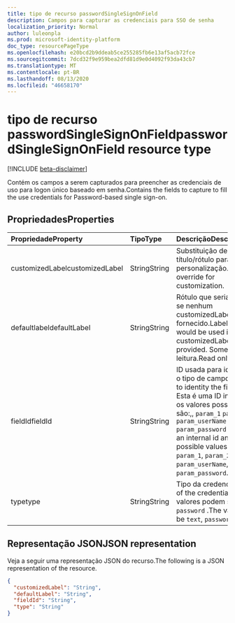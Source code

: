```yaml
---
title: tipo de recurso passwordSingleSignOnField
description: Campos para capturar as credenciais para SSO de senha
localization_priority: Normal
author: luleonpla
ms.prod: microsoft-identity-platform
doc_type: resourcePageType
ms.openlocfilehash: e20bcd2b9ddeab5ce255285fb6e13af5acb72fce
ms.sourcegitcommit: 7dcd32f9e959bea2dfd81d9e0d4092f93da43cb7
ms.translationtype: MT
ms.contentlocale: pt-BR
ms.lasthandoff: 08/13/2020
ms.locfileid: "46658170"
---
```

# <a name="passwordsinglesignonfield-resource-type"></a><span data-ttu-id="e965a-103">tipo de recurso passwordSingleSignOnField</span><span class="sxs-lookup"><span data-stu-id="e965a-103">passwordSingleSignOnField resource type</span></span>

[!INCLUDE [beta-disclaimer](../../includes/beta-disclaimer.md)]

<span data-ttu-id="e965a-104">Contém os campos a serem capturados para preencher as credenciais de uso para logon único baseado em senha.</span><span class="sxs-lookup"><span data-stu-id="e965a-104">Contains the fields to capture to fill the use credentials for Password-based single sign-on.</span></span>

## <a name="properties"></a><span data-ttu-id="e965a-105">Propriedades</span><span class="sxs-lookup"><span data-stu-id="e965a-105">Properties</span></span>

| <span data-ttu-id="e965a-106">Propriedade</span><span class="sxs-lookup"><span data-stu-id="e965a-106">Property</span></span>     | <span data-ttu-id="e965a-107">Tipo</span><span class="sxs-lookup"><span data-stu-id="e965a-107">Type</span></span>        | <span data-ttu-id="e965a-108">Descrição</span><span class="sxs-lookup"><span data-stu-id="e965a-108">Description</span></span> |
|:-------------|:------------|:------------|
|<span data-ttu-id="e965a-109">customizedLabel</span><span class="sxs-lookup"><span data-stu-id="e965a-109">customizedLabel</span></span>|<span data-ttu-id="e965a-110">String</span><span class="sxs-lookup"><span data-stu-id="e965a-110">String</span></span>|<span data-ttu-id="e965a-111">Substituição de título/rótulo para personalização.</span><span class="sxs-lookup"><span data-stu-id="e965a-111">Title/label override for customization.</span></span>|
|<span data-ttu-id="e965a-112">defaultlabel</span><span class="sxs-lookup"><span data-stu-id="e965a-112">defaultLabel</span></span>|<span data-ttu-id="e965a-113">String</span><span class="sxs-lookup"><span data-stu-id="e965a-113">String</span></span>|<span data-ttu-id="e965a-114">Rótulo que seria usado se nenhum customizedLabel for fornecido.</span><span class="sxs-lookup"><span data-stu-id="e965a-114">Label that would be used if no customizedLabel is provided.</span></span> <span data-ttu-id="e965a-115">Somente leitura.</span><span class="sxs-lookup"><span data-stu-id="e965a-115">Read only.</span></span>|
|<span data-ttu-id="e965a-116">fieldId</span><span class="sxs-lookup"><span data-stu-id="e965a-116">fieldId</span></span>|<span data-ttu-id="e965a-117">String</span><span class="sxs-lookup"><span data-stu-id="e965a-117">String</span></span>|<span data-ttu-id="e965a-118">ID usada para identificar o tipo de campo.</span><span class="sxs-lookup"><span data-stu-id="e965a-118">Id used to identity the field type.</span></span> <span data-ttu-id="e965a-119">Esta é uma ID interna e os valores possíveis são:,, `param_1` `param_2` `param_userName` `param_password` .</span><span class="sxs-lookup"><span data-stu-id="e965a-119">This is an internal id and possible values are `param_1`, `param_2`, `param_userName`, `param_password`.</span></span>|
|<span data-ttu-id="e965a-120">type</span><span class="sxs-lookup"><span data-stu-id="e965a-120">type</span></span>|<span data-ttu-id="e965a-121">String</span><span class="sxs-lookup"><span data-stu-id="e965a-121">String</span></span>|   <span data-ttu-id="e965a-122">Tipo da credencial.</span><span class="sxs-lookup"><span data-stu-id="e965a-122">Type of the credential.</span></span> <span data-ttu-id="e965a-123">Os valores podem ser `text` , `password` .</span><span class="sxs-lookup"><span data-stu-id="e965a-123">The values can be `text`, `password`.</span></span>|

## <a name="json-representation"></a><span data-ttu-id="e965a-124">Representação JSON</span><span class="sxs-lookup"><span data-stu-id="e965a-124">JSON representation</span></span>

<span data-ttu-id="e965a-125">Veja a seguir uma representação JSON do recurso.</span><span class="sxs-lookup"><span data-stu-id="e965a-125">The following is a JSON representation of the resource.</span></span>

<!-- {
  "blockType": "resource",
  "optionalProperties": [

  ],
  "@odata.type": "microsoft.graph.passwordSingleSignOnField",
  "baseType": null
}-->

```json
{
  "customizedLabel": "String",
  "defaultLabel": "String",
  "fieldId": "String",
  "type": "String"
}
```

<!-- uuid: 16cd6b66-4b1a-43a1-adaf-3a886856ed98
2019-02-04 14:57:30 UTC -->
<!-- {
  "type": "#page.annotation",
  "description": "passwordSingleSignOnField resource",
  "keywords": "",
  "section": "documentation",
  "tocPath": ""
}-->
